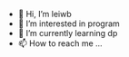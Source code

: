 - 👋 Hi, I’m leiwb
- 👀 I’m interested in program
- 🌱 I’m currently learning dp
- 📫 How to reach me ...

